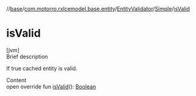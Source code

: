 //[base](../../../index.md)/[com.motorro.rxlcemodel.base.entity](../../index.md)/[EntityValidator](../index.md)/[Simple](index.md)/[isValid](is-valid.md)



# isValid  
[jvm]  
Brief description  


If true cached entity is valid.

  
Content  
open override fun [isValid](is-valid.md)(): [Boolean](https://kotlinlang.org/api/latest/jvm/stdlib/kotlin/-boolean/index.html)  



